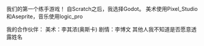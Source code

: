 我们的第一个练手游戏！
自Scratch之后，我选择Godot。
美术使用Pixel_Studio和Aseprite，音乐使用logic_pro

我的合作伙伴：
美术：李其浓(奥斯卡)
剧情：李博文
其他人我不知道是否愿意透露姓名
